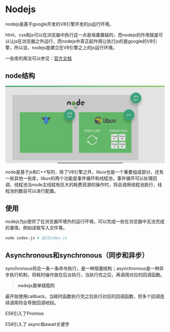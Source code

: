 # Nodejs

nodejs是基于google开发的V8引擎开发的js运行环境。

html、css和js可以在浏览器中执行这一点是毋庸置疑的，而nodejs的作用就是可以让js在浏览器之外运行，而nodejs中真正起作用让执行js的是google的V8引擎，所以说，nodejs是建立在V8引擎之上的js运行环境。

一些库的用法可以参见：[官方文档](https://nodejs.org/docs/latest-v16.x/api/fs.html)

## node结构

![image-20221116143111777](md_img/node/image-20221116143111777.png)

node是基于js和C++写的，除了V8引擎之外，libuv也是一个重要组成部分，还有一些其他一些库，libuv的两个功能是事件循环和线程池，事件循环可以处理回调，线程池当node主线程有巨大的耗费资源的操作时，将会调用线程池执行，线程池的数目可以进行配置。

## 使用

nodejs为js提供了在浏览器环境外的运行环境，可以完成一些在浏览器中无法完成的事情，例如读取写入文件等。

```bash
node index.js # 运行index.js
```

## Asynchronous和synchronous（同步和异步）

synchronous将会一条一条命令执行，是一种阻塞结构；asynchronous是一种异步执行机制，将耗时操作放在后台执行，当执行完之后，再调用对应的回调函数。

>**nodejs是单线程的**

最开始使用callback，当耗时函数执行完之后执行对应的回调函数，但多个回调连续调用将会导致回调地狱。

ES6引入了Promise

ES8引入了 async和await关键字